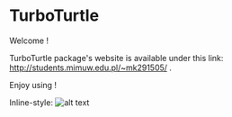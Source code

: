 TurboTurtle
=========


Welcome !

TurboTurtle package's website is available under this link: http://students.mimuw.edu.pl/~mk291505/ .

Enjoy using !


Inline-style: 
![alt text](https://github.com/andromeda14/TurboTurtle/blob/master/img/turtle2.png "Logo Title Text 1")
